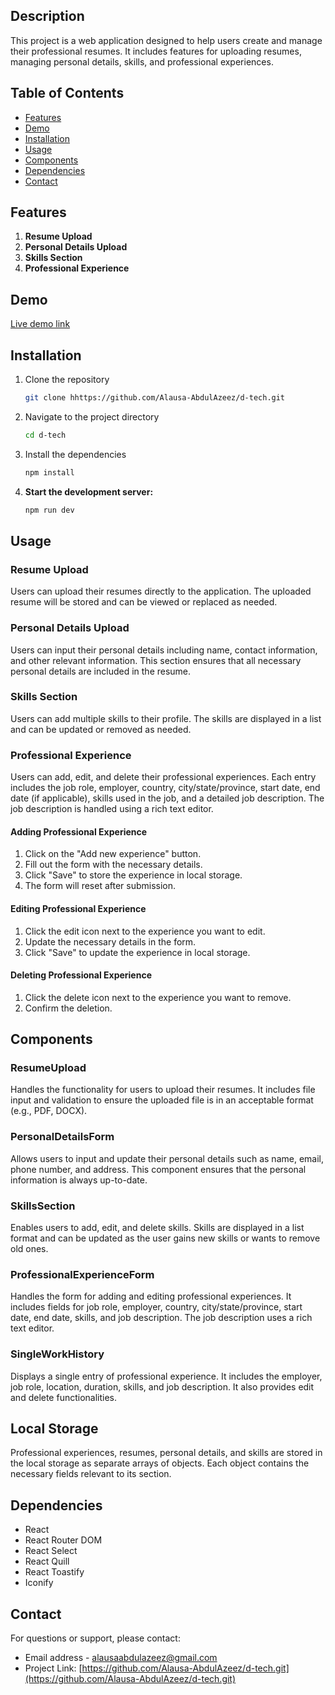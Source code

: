 ## Description

This project is a web application designed to help users create and manage their professional resumes. It includes features for uploading resumes, managing personal details, skills, and professional experiences.

## Table of Contents

- [Features](#features)
- [Demo](#demo)
- [Installation](#installation)
- [Usage](#usage)
- [Components](#Components)
- [Dependencies](#dependencies)
- [Contact](#contact)

## Features

1. **Resume Upload**
2. **Personal Details Upload**
3. **Skills Section**
4. **Professional Experience**

## Demo

[Live demo link](https://d-tech-inky.vercel.app/)

## Installation

1. Clone the repository
   ```sh
   git clone hhttps://github.com/Alausa-AbdulAzeez/d-tech.git
   ```
2. Navigate to the project directory
   ```sh
   cd d-tech
   ```
3. Install the dependencies
   ```sh
   npm install
   ```
4. **Start the development server:**
   ```sh
   npm run dev
   ```

## Usage

### Resume Upload

Users can upload their resumes directly to the application. The uploaded resume will be stored and can be viewed or replaced as needed.

### Personal Details Upload

Users can input their personal details including name, contact information, and other relevant information. This section ensures that all necessary personal details are included in the resume.

### Skills Section

Users can add multiple skills to their profile. The skills are displayed in a list and can be updated or removed as needed.

### Professional Experience

Users can add, edit, and delete their professional experiences. Each entry includes the job role, employer, country, city/state/province, start date, end date (if applicable), skills used in the job, and a detailed job description. The job description is handled using a rich text editor.

#### Adding Professional Experience

1. Click on the "Add new experience" button.
2. Fill out the form with the necessary details.
3. Click "Save" to store the experience in local storage.
4. The form will reset after submission.

#### Editing Professional Experience

1. Click the edit icon next to the experience you want to edit.
2. Update the necessary details in the form.
3. Click "Save" to update the experience in local storage.

#### Deleting Professional Experience

1. Click the delete icon next to the experience you want to remove.
2. Confirm the deletion.

## Components

### ResumeUpload

Handles the functionality for users to upload their resumes. It includes file input and validation to ensure the uploaded file is in an acceptable format (e.g., PDF, DOCX).

### PersonalDetailsForm

Allows users to input and update their personal details such as name, email, phone number, and address. This component ensures that the personal information is always up-to-date.

### SkillsSection

Enables users to add, edit, and delete skills. Skills are displayed in a list format and can be updated as the user gains new skills or wants to remove old ones.

### ProfessionalExperienceForm

Handles the form for adding and editing professional experiences. It includes fields for job role, employer, country, city/state/province, start date, end date, skills, and job description. The job description uses a rich text editor.

### SingleWorkHistory

Displays a single entry of professional experience. It includes the employer, job role, location, duration, skills, and job description. It also provides edit and delete functionalities.

## Local Storage

Professional experiences, resumes, personal details, and skills are stored in the local storage as separate arrays of objects. Each object contains the necessary fields relevant to its section.

## Dependencies

- React
- React Router DOM
- React Select
- React Quill
- React Toastify
- Iconify

## Contact

For questions or support, please contact:

- Email address - [alausaabdulazeez@gmail.com](mailto:alausaabdulazeez@gmail.com)
- Project Link: [https://github.com/Alausa-AbdulAzeez/d-tech.git](https://github.com/Alausa-AbdulAzeez/d-tech.git)


